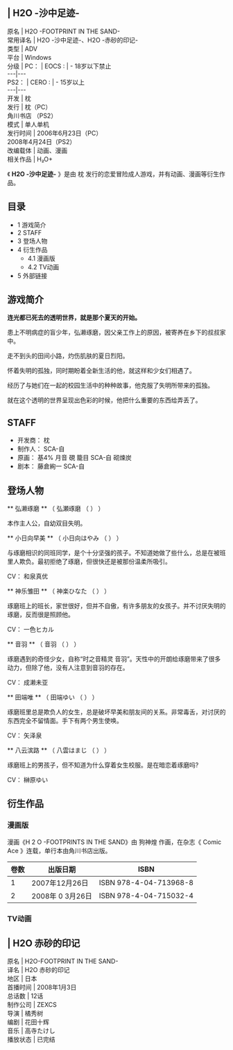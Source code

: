 |  H2O -沙中足迹-  
---  
原名  |  H2O -FOOTPRINT IN THE SAND-   
常用译名  |  H2O -沙中足迹-、H2O -赤砂的印记-   
类型  |  ADV   
平台  |  Windows   
分级  |  PC：  |  EOCS  :  |  \- 18岁以下禁止   
---|---  
PS2：  |  CERO  :  |  \- 15岁以上   
---|---  
开发  |  枕   
发行  |  枕（PC）   
角川书店  （PS2）  
模式  |  单人单机   
发行时间  |  2006年6月23日（PC）   
2008年4月24日（PS2）  
改编载体  |  动画、漫画   
相关作品  |  H₂O+   
  
《 **H2O -沙中足迹-** 》是由  枕  发行的恋爱冒险成人游戏，并有动画、漫画等衍生作品。

##  目录

  * 1  游戏简介 
  * 2  STAFF 
  * 3  登场人物 
  * 4  衍生作品 
    * 4.1  漫画版 
    * 4.2  TV动画 
  * 5  外部链接 

##  游戏简介

**连光都已死去的透明世界，就是那个夏天的开始。**

患上不明病症的盲少年，弘濑琢磨，因父亲工作上的原因，被寄养在乡下的叔叔家中。

走不到头的田间小路，灼伤肌肤的夏日烈阳。

怀着失明的孤独，同时期盼着全新生活的他，就这样和少女们相遇了。

经历了与她们在一起的校园生活中的种种故事，他克服了失明所带来的孤独。

就在这个透明的世界呈现出色彩的时候，他把什么重要的东西给弄丢了。

##  STAFF

  * 开发商：  枕 
  * 制作人：  SCA-自 
  * 原画：  基4%  月音 硯 籠目 SCA-自 砌煉炭 
  * 剧本：  藤倉絢一 SCA-自 

##  登场人物

** 弘濑琢磨  ** （  弘瀬琢磨  （  ）  ）

本作主人公，自幼双目失明。

** 小日向早美  ** （  小日向はやみ  （  ）  ）

与琢磨相识的同班同学，是个十分坚强的孩子。不知道她做了些什么，总是在被班里人欺负。最初拒绝了琢磨，但很快还是被那份温柔所吸引。

CV：  和泉真优

** 神乐雏田  ** （  神楽ひなた  （  ）  ）

琢磨班上的班长，家世很好，但并不自傲，有许多朋友的女孩子。并不讨厌失明的琢磨，反而很是照顾他。

CV：  一色ヒカル

** 音羽  ** （  音羽  （  ）  ）

琢磨遇到的奇怪少女，自称“时之音精灵 音羽”。天性中的开朗给琢磨带来了很多动力，但除了他，没有人注意到音羽的存在。

CV：  成濑未亚

** 田端唯  ** （  田端ゆい  （  ）  ）

琢磨班里总是欺负人的女生，总是破坏早美和朋友间的关系。非常毒舌，对讨厌的东西完全不留情面。手下有两个男生使唤。

CV：  矢泽泉

** 八云滨路  ** （  八雲はまじ  （  ）  ）

琢磨班上的男孩子，但不知道为什么穿着女生校服。是在暗恋着琢磨吗?

CV：  榊原ゆい

##  衍生作品

###  漫画版

漫画《H  2  O -FOOTPRINTS IN THE SAND》由  狗神煌  作画，在杂志《  Comic Ace  》连载，单行本由角川书店出版。

|  卷数  |  出版日期  |  ISBN   
---|---|---  
1  |  2007年12月26日  |  ISBN 978-4-04-713968-8   
2  |  2008年  0  3月26日  |  ISBN 978-4-04-715032-4   
  
###  TV动画

|  **H2O 赤砂的印记**  
---  
原名  |  H2O-FOOTPRINT IN THE SAND-   
译名  |  H2O 赤砂的印记   
地区  |  日本   
首播时间  |  2008年1月3日   
总话数  |  12话   
制作公司  |  ZEXCS   
导演  |  橘秀树   
编剧  |  花田十辉   
音乐  |  高寺たけし   
播放状态  |  已完结   
  